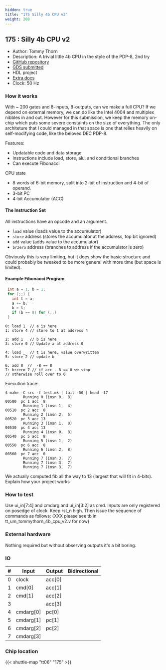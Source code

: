 ```yaml
---
hidden: true
title: "175 Silly 4b CPU v2"
weight: 208
---
```


## 175 : Silly 4b CPU v2

* Author: Tommy Thorn
* Description: A trivial little 4b CPU in the style of the PDP-8, 2nd try
* [GitHub repository](https://github.com/tommythorn/tt06-tommythorn-4b-cpu)
* [GDS submitted](https://github.com/tommythorn/tt06-tommythorn-4b-cpu/actions/runs/8657942608)
* HDL project
* [Extra docs]()
* Clock: 50 Hz

<!---

This file is used to generate your project datasheet. Please fill in the information below and delete any unused
sections.

You can also include images in this folder and reference them in the markdown. Each image must be less than
512 kb in size, and the combined size of all images must be less than 1 MB.
-->


### How it works

With ~ 200 gates and 8-inputs, 8-outputs, can we make a full CPU?  If
we depend on external memory, we can do like the Intel 4004 and
multiplex nibbles in and out.  However for this submission, we keep
the memory on-chip which puts some severe constaints on the size of
everything.  The only architeture that I could managed in that space
is one that relies heavily on self-modifying code, like the beloved
DEC PDP-8.

Features:

- Updatable code and data storage
- Instructions include load, store, alu, and conditional branches
- Can execute Fibonacci

CPU state

- 8 words of 6-bit memory, split into 2-bit of instruction and 4-bit
  of operand.
- 3-bit PC
- 4-bit Accumulator (ACC)

#### The Instruction Set

All instructions have an opcode and an argument.

- `load` value (loads value to the accumulator)
- `store` address (stores the accumulator at the address, top bit ignored)
- `add` value  (adds value to the accumulator)
- `brzero` address (branches to address if the accumulator is zero)

Obviously this is very limiting, but it does show the basic structure
and could probably be tweaked to be more general with more time (but
space is limited).

#### Example Fibonacci Program

```C
 int a = 1, b = 1;
 for (;;) {
   int t = a;
   a += b;
   b = t;
   if (b == 8) for (;;)
 }
```

```assembly
0: load 1  // a is here
1: store 4 // store to t at address 4

2: add 1   // b is here
3: store 0 // Update a at address 0

4: load _  // t is here, value overwritten
5: store 2 // update b

6: add 8  //  -8 == 8
7: brzero 7 // if acc - 8 == 0 we stop
// otherwise roll over to 0
```

Execution trace:

```
$ make -C src -f test.mk | tail -50 | head -17
        Running 0 (insn 0,  8)
00500  pc 1 acc  8
        Running 1 (insn 1,  4)
00510  pc 2 acc  8
        Running 2 (insn 2,  5)
00520  pc 3 acc 13
        Running 3 (insn 1,  0)
00530  pc 4 acc 13
        Running 4 (insn 0,  8)
00540  pc 5 acc  8
        Running 5 (insn 1,  2)
00550  pc 6 acc  8
        Running 6 (insn 2,  8)
00560  pc 7 acc  0
        Running 7 (insn 3,  7)
        Running 7 (insn 3,  7)
        Running 7 (insn 3,  7)
```

We actually computed fib all the way to 13 (largest that will fit in 4-bits).
Explain how your project works

### How to test

Use ui_in[7:4] and cmdarg and ui_in[3:2] as cmd.  Inputs are only
registered on posedge of clock.  Keep rst_n high.  Then issue the
sequence of commands as follows: (XXX please see tb in tt_um_tommythorn_4b_cpu_v2.v for now)

### External hardware

Nothing required but without observing outputs it's a bit boring.


### IO

| #             | Input    | Output   | Bidirectional   |
| ------------- | -------- | -------- | --------------- |
| 0 | clock  | acc[0]  |         |
| 1 | cmd[0]  | acc[1]  |         |
| 2 | cmd[1]  | acc[2]  |         |
| 3 |   | acc[3]  |         |
| 4 | cmdarg[0]  | pc[0]  |         |
| 5 | cmdarg[1]  | pc[1]  |         |
| 6 | cmdarg[2]  | pc[2]  |         |
| 7 | cmdarg[3]  |   |         |


### Chip location

{{< shuttle-map "tt06" "175" >}}
